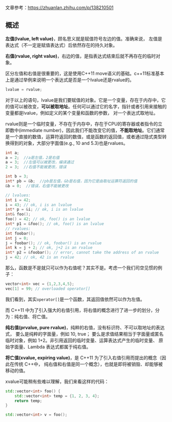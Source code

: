 文章参考：https://zhuanlan.zhihu.com/p/138210501

## 概述

**左值(lvalue, left value)**，顾名思义就是赋值符号左边的值。准确来说， 左值是表达式（不一定是赋值表达式）后依然存在的持久对象。

**右值(rvalue, right value)**，右边的值，是指表达式结束后就不再存在的临时对象。

区分左值和右值是很重要的，这是使用C++11 move语义的基础。c++11标准基本上是通过举例来说明一个表达式是否是一个lvalue还是rvalue的。

```c++
lvalue = rvalue;
```

对于以上的语句，lvalue是我们要赋值的对象。它是一个变量，存在于内存中，它的值可以被改变，**可以被取地址**。任何可以通过它的名字，指针或者引用来接触的变量都是lvalue，例如定义的某个变量和函数的参数， 对一个表达式取地址。

rvalue则是一个临时变量，不存在于内存中，存在于CPU的寄存器或者指令的立即数中(immediate number)，因此我们不能改变它的值，**不能取地址**。它们通常是一个直接的数值，运算符返回的数值，或是函数的返回值，或者通过隐式类型转换得到的对象，大部分字面值(e.g., 10 and 5.3)也是rvalues。

```c++
int a;  
a = 2;  //a是左值，2是右值
a = 3;  //左值可以被更改，编译通过
2 = 3;  //右值不能被更改，错误

int b = 3;  
int* pb = &b;  //pb是左值，&b是右值，因为它是由取址运算符返回的值
&b = 0;  //错误，右值不能被更改

// lvalues:
int i = 42;
i = 43; // ok, i is an lvalue 
int* p = &i; // ok, i is an lvalue 
int& foo();
foo() = 42; // ok, foo() is an lvalue
int* p1 = &foo(); // ok, foo() is an lvalue
// rvalues: 
int foobar(); 
int j = 0;
j = foobar(); // ok, foobar() is an rvalue
int k = j + 2; // ok, j+2 is an rvalue
int* p2 = &foobar(); // error, cannot take the address of an rvalue 
j = 42; // ok, 42 is an rvalue
```

那么，函数是不是就只可以作为右值呢？其实不是。考虑一个我们司空见惯的例子：

```c++
vector<int> vec = {1,2,3,4,5};
vec[1] = 99; // overloaded operator[]
```

我们看到，其实`operator[]`是一个函数，其返回值依然可以作为左值。

而 C++11 中为了引入强大的右值引用，将右值的概念进行了进一步的划分，分为：纯右值、将亡值。

**纯右值(prvalue, pure rvalue)**，纯粹的右值，没有标识符、不可以取地址的表达式， 要么是纯粹的字面量，例如 10, true； 要么是求值结果相当于字面量或匿名临时对象，例如 1+2。非引用返回的临时变量、运算表达式产生的临时变量、 原始字面量、Lambda 表达式都属于纯右值。

**将亡值(xvalue, expiring value)**，是 C++11 为了引入右值引用而提出的概念（因此在传统 C++中， 纯右值和右值是同一个概念），也就是即将被销毁、却能够被移动的值。

xvalue可能稍有些难以理解，我们来看这样的代码：

```c++
std::vector<int> foo() {
    std::vector<int> temp = {1, 2, 3, 4};
    return temp;
}

std::vector<int> v = foo();
```

